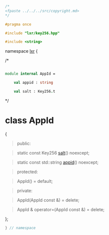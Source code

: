 ```cpp

/*
<fpaste ../../../src/copyright.md>
*/

#pragma once

#include "lxr/key256.hpp"

#include <string>

````

namespace [lxr](namespace.list) {

/*

```fsharp

module internal AppId =

    val appid : string

    val salt : Key256.t
```

*/

# class AppId

{

>public:

>static const Key256 [salt](appid_functions.cpp.md)() noexcept;

>static const std::string [appid](appid_functions.cpp.md)() noexcept;

>protected:

>AppId() = default;

>private:

>AppId(AppId const &) = delete;

>AppId & operator=(AppId const &) = delete;

};

```cpp
} // namespace
```
